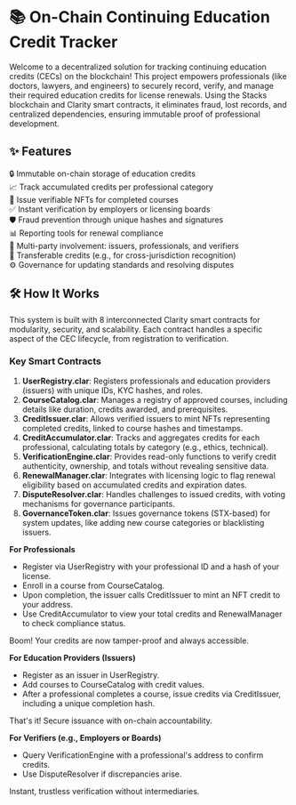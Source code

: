 # 📚 On-Chain Continuing Education Credit Tracker

Welcome to a decentralized solution for tracking continuing education credits (CECs) on the blockchain! This project empowers professionals (like doctors, lawyers, and engineers) to securely record, verify, and manage their required education credits for license renewals. Using the Stacks blockchain and Clarity smart contracts, it eliminates fraud, lost records, and centralized dependencies, ensuring immutable proof of professional development.

## ✨ Features

🔒 Immutable on-chain storage of education credits  
📈 Track accumulated credits per professional category  
🏅 Issue verifiable NFTs for completed courses  
✅ Instant verification by employers or licensing boards  
🛡️ Fraud prevention through unique hashes and signatures  
📊 Reporting tools for renewal compliance  
🤝 Multi-party involvement: issuers, professionals, and verifiers  
🔄 Transferable credits (e.g., for cross-jurisdiction recognition)  
⚙️ Governance for updating standards and resolving disputes  

## 🛠 How It Works

This system is built with 8 interconnected Clarity smart contracts for modularity, security, and scalability. Each contract handles a specific aspect of the CEC lifecycle, from registration to verification.

### Key Smart Contracts
1. **UserRegistry.clar**: Registers professionals and education providers (issuers) with unique IDs, KYC hashes, and roles.  
2. **CourseCatalog.clar**: Manages a registry of approved courses, including details like duration, credits awarded, and prerequisites.  
3. **CreditIssuer.clar**: Allows verified issuers to mint NFTs representing completed credits, linked to course hashes and timestamps.  
4. **CreditAccumulator.clar**: Tracks and aggregates credits for each professional, calculating totals by category (e.g., ethics, technical).  
5. **VerificationEngine.clar**: Provides read-only functions to verify credit authenticity, ownership, and totals without revealing sensitive data.  
6. **RenewalManager.clar**: Integrates with licensing logic to flag renewal eligibility based on accumulated credits and expiration dates.  
7. **DisputeResolver.clar**: Handles challenges to issued credits, with voting mechanisms for governance participants.  
8. **GovernanceToken.clar**: Issues governance tokens (STX-based) for system updates, like adding new course categories or blacklisting issuers.

**For Professionals**  
- Register via UserRegistry with your professional ID and a hash of your license.  
- Enroll in a course from CourseCatalog.  
- Upon completion, the issuer calls CreditIssuer to mint an NFT credit to your address.  
- Use CreditAccumulator to view your total credits and RenewalManager to check compliance status.  

Boom! Your credits are now tamper-proof and always accessible.

**For Education Providers (Issuers)**  
- Register as an issuer in UserRegistry.  
- Add courses to CourseCatalog with credit values.  
- After a professional completes a course, issue credits via CreditIssuer, including a unique completion hash.  

That's it! Secure issuance with on-chain accountability.

**For Verifiers (e.g., Employers or Boards)**  
- Query VerificationEngine with a professional's address to confirm credits.  
- Use DisputeResolver if discrepancies arise.  

Instant, trustless verification without intermediaries.
